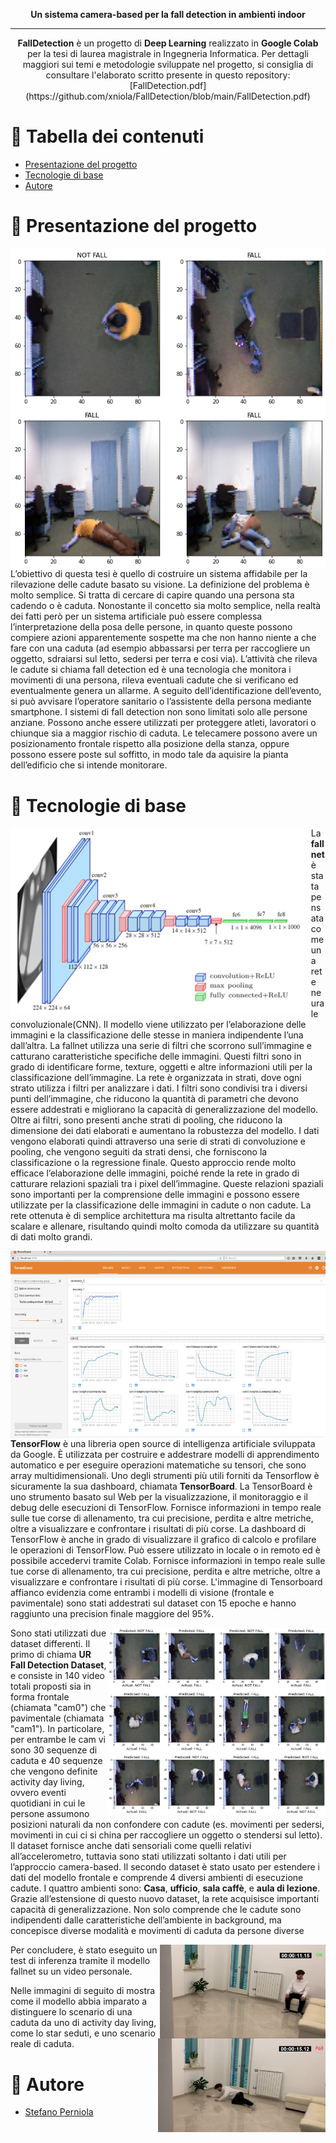<p align="center">
   <b>Un sistema camera-based per la fall detection in ambienti indoor</b>
</p>

---


<p align="center">
    <b>FallDetection</b> è un progetto di <b>Deep Learning</b> realizzato in <b>Google Colab</b> per la tesi di laurea magistrale in Ingegneria Informatica.
   Per dettagli maggiori sui temi e metodologie sviluppate nel progetto, si consiglia di consultare l'elaborato scritto presente in questo repository: [FallDetection.pdf](https://github.com/xniola/FallDetection/blob/main/FallDetection.pdf)
</b></p>

# 📔 Tabella dei contenuti

- [Presentazione del progetto](#panoramica)
- [Tecnologie di base](#tecno)
- [Autore](#autore)

# 📝 Presentazione del progetto <a name = "panoramica"></a>

<table>
  <tr>
    <img align="left" src="images/fall_pavimentale.png">
    <img align="left" src="images/fall_frontale.png">
  </tr>
L’obiettivo di questa tesi è quello di costruire un sistema affidabile
per la rilevazione delle cadute basato su visione. La definizione del
problema è molto semplice. Si tratta di cercare di capire quando
una persona sta cadendo o è caduta. Nonostante il concetto
sia molto semplice, nella realtà dei fatti però per un sistema
artificiale può essere complessa l’interpretazione della posa delle
persone, in quanto queste possono compiere azioni apparentemente
sospette ma che non hanno niente a che fare con una caduta (ad
esempio abbassarsi per terra per raccogliere un oggetto, sdraiarsi
sul letto, sedersi per terra e cosi via). L’attività che rileva le
cadute si chiama fall detection ed è una tecnologia che monitora i
movimenti di una persona, rileva eventuali cadute che si verificano
ed eventualmente genera un allarme. A seguito dell’identificazione
dell’evento, si può avvisare l’operatore sanitario o l’assistente della
persona mediante smartphone. I sistemi di fall detection non sono
limitati solo alle persone anziane. Possono anche essere utilizzati
per proteggere atleti, lavoratori o chiunque sia a maggior rischio di
caduta. Le telecamere possono avere un posizionamento frontale
rispetto alla posizione della stanza, oppure possono essere poste
sul soffitto, in modo tale da aquisire la pianta dell’edificio che si
intende monitorare. 


# 🧰 Tecnologie di base <a name = "tecno"></a>

<img align="left" src="images/fallnet.png" height="300">

La **fallnet** è stata pensata come una rete neurale convoluzionale(CNN).
Il modello viene utilizzato per l’elaborazione delle immagini e la
classificazione delle stesse in maniera indipendente l’una dall’altra.
La fallnet utilizza una serie di filtri che scorrono sull’immagine
e catturano caratteristiche specifiche delle immagini. Questi filtri sono in grado di identificare forme, texture, oggetti e altre
informazioni utili per la classificazione dell’immagine.
La rete è organizzata in strati, dove ogni strato utilizza i filtri
per analizzare i dati. I filtri sono condivisi tra i diversi punti
dell’immagine, che riducono la quantità di parametri che devono
essere addestrati e migliorano la capacità di generalizzazione del
modello.
Oltre ai filtri, sono presenti anche strati di pooling, che riducono
la dimensione dei dati elaborati e aumentano la robustezza del
modello. I dati vengono elaborati quindi attraverso una serie di
strati di convoluzione e pooling, che vengono seguiti da strati
densi, che forniscono la classificazione o la regressione finale.
Questo approccio rende molto efficace l’elaborazione delle immagini, poiché rende la rete in grado di catturare relazioni spaziali
tra i pixel dell’immagine. Queste relazioni spaziali sono importanti
per la comprensione delle immagini e possono essere utilizzate per
la classificazione delle immagini in cadute o non cadute.
La rete ottenuta è di semplice architettura ma risulta altrettanto
facile da scalare e allenare, risultando quindi molto comoda da
utilizzare su quantità di dati molto grandi.

<img align="left" src="images/tensorboard.png" height="300">

**TensorFlow** è una libreria open source di intelligenza artificiale sviluppata da Google. È utilizzata per costruire e addestrare modelli di apprendimento automatico e per eseguire operazioni
matematiche su tensori, che sono array multidimensionali. 
Uno degli strumenti più utili forniti da Tensorflow è sicuramente
la sua dashboard, chiamata **TensorBoard**. La TensorBoard è uno
strumento basato sul Web per la visualizzazione, il monitoraggio
e il debug delle esecuzioni di TensorFlow. Fornisce informazioni
in tempo reale sulle tue corse di allenamento, tra cui precisione,
perdita e altre metriche, oltre a visualizzare e confrontare i risultati di più corse. La dashboard di TensorFlow è anche in grado
di visualizzare il grafico di calcolo e profilare le operazioni di TensorFlow. Può essere utilizzato in locale o in remoto ed è possibile
accedervi tramite Colab. Fornisce informazioni in tempo reale
sulle tue corse di allenamento, tra cui precisione, perdita e altre
metriche, oltre a visualizzare e confrontare i risultati di più corse.
L'immagine di Tensorboard affianco evidenzia come entrambi i modelli di visione (frontale e pavimentale) sono stati addestrati sul dataset
con 15 epoche e hanno raggiunto una precision finale maggiore del 95%.

<img align="right" src="images/predizioni.png" height="300">

Sono stati utilizzati due dataset differenti. Il primo di chiama
**UR Fall Detection Dataset**, e consiste in 140 video totali
proposti sia in forma frontale (chiamata "cam0") che pavimentale
(chiamata "cam1"). In particolare, per entrambe le cam vi sono
30 sequenze di caduta e 40 sequenze che vengono definite activity
day living, ovvero eventi quotidiani in cui le persone assumono
posizioni naturali da non confondere con cadute (es. movimenti
per sedersi, movimenti in cui ci si china per raccogliere un oggetto
o stendersi sul letto). Il dataset fornisce anche dati sensoriali
come quelli relativi all’accelerometro, tuttavia sono stati utilizzati
soltanto i dati utili per l’approccio camera-based.
Il secondo dataset è stato usato per estendere i dati del modello frontale e comprende 4 diversi ambienti di esecuzione cadute.
I quattro ambienti sono: **Casa**, **ufficio**, **sala caffè**, e **aula di lezione**.
Grazie all’estensione di questo nuovo dataset, la rete acquisisce
importanti capacità di generalizzazione. Non solo comprende che
le cadute sono indipendenti dalle caratteristiche dell’ambiente
in background, ma concepisce diverse modalità e movimenti di
caduta da persone diverse

<img align="right" src="images/inference_not_fall.jpeg" height="150">

Per concludere, è stato eseguito un test di inferenza tramite il
modello fallnet su un video personale. 

<img align="right" src="images/inference_fall.jpeg" height="150">

Nelle immagini di seguito
di mostra come il modello abbia imparato a distinguere lo scenario
di una caduta da uno di activity day living, come lo star seduti, e uno scenario reale di caduta.




# 🔭 Autore <a name = "autore"></a>

- [Stefano Perniola](https://github.com/xniola)
